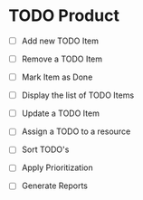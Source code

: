 # TODO Product 

- [ ] Add new TODO Item
- [ ] Remove a TODO Item
- [ ] Mark Item as Done
- [ ] Display the list of TODO Items
- [ ] Update a TODO Item

- [ ] Assign a TODO to a resource 
- [ ] Sort TODO's 
- [ ] Apply Prioritization
- [ ] Generate Reports

